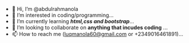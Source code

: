 - 👋 Hi, I’m @abdulrahmanola
- 👀 I’m interested in coding/programming...
- 🌱 I’m currently learning <b><em>html,css and bootstrap</em></b>...
- 💞️ I’m looking to collaborate on <b>anything that incudes coding</b> ...
- 📫 How to reach me (luqmanola60@gmail.com or +2349016461891)...

<!---
abdulrahmanola/abdulrahmanola is a ✨ special ✨ repository because its `README.md` (this file) appears on your GitHub profile.
You can click the Preview link to take a look at your changes.
--->
